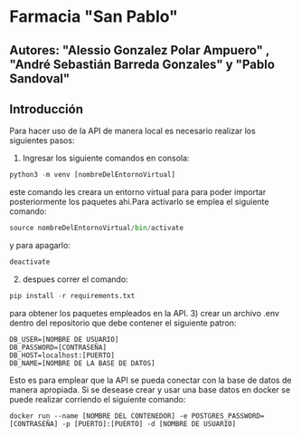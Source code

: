 # Farmacia "San Pablo"
## Autores: "Alessio Gonzalez Polar Ampuero" , "André Sebastián Barreda Gonzales" y "Pablo Sandoval"
## Introducción

Para hacer uso de la API de manera local es necesario realizar los siguientes pasos:

1) Ingresar los siguiente comandos en consola:

```python
python3 -m venv [nombreDelEntornoVirtual]
```

este comando les creara un entorno virtual para para poder importar posteriormente los paquetes ahi.Para activarlo se emplea el siguiente comando:

```python
source nombreDelEntornoVirtual/bin/activate
```

y para apagarlo:

```python
deactivate
```

2) despues correr el comando:

```python
pip install -r requirements.txt
```

para obtener los paquetes empleados en la API.
3) crear un archivo .env dentro del repositorio que debe contener el siguiente patron:
```docker
DB_USER=[NOMBRE DE USUARIO]
DB_PASSWORD=[CONTRASEÑA]
DB_HOST=localhost:[PUERTO]
DB_NAME=[NOMBRE DE LA BASE DE DATOS]
```
Esto es para emplear que la API se pueda conectar con la base de datos de manera apropiada.
Si se desease crear y usar una base  datos en docker se puede realizar corriendo el siguiente comando:
```docker
docker run --name [NOMBRE DEL CONTENEDOR] -e POSTGRES_PASSWORD=[CONTRASEÑA] -p [PUERTO]:[PUERTO] -d [NOMBRE DE USUARIO]
```